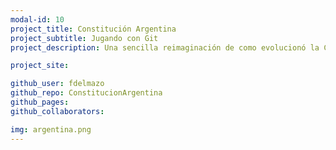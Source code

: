```yaml
---
modal-id: 10
project_title: Constitución Argentina
project_subtitle: Jugando con Git
project_description: Una sencilla reimaginación de como evolucionó la Constitución de la Nación Argentina a través de los años, usando git como herramienta. El historial de diferencias que dió cada reforma constitucional termina dando un panorama de como cambió el pais en su historia, pasando por las distintas dictaduras y etapas. Utiliza todo lo que provee git y github para ser lo más completa posible, sea el tiempo del commit, un Pull Request declinado, u otras cosas.

project_site: 

github_user: fdelmazo
github_repo: ConstitucionArgentina
github_pages: 
github_collaborators:

img: argentina.png
---
```

